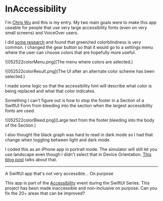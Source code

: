# InAccessibility
I'm [Chris Wu](https://twitter.com/MuseumShuffle) and this is my entry. My two main goals were to make this app useable for people that use very large accessibility fonts (even on very small screens) and VoiceOver users.

I did [some research](https://www.tableau.com/about/blog/examining-data-viz-rules-dont-use-red-green-together) and found that green/red colorblindness is very common. I changed the gear button so that it would go to a settings menu where the user can choose colors that are hopefully more useful. 

![052522colorMenu.png](The menu where colors are selected.)

![052522colorResult.png](The UI after an alternate color scheme has been selected.)

I made some logic so that the accessibility hint will describe what color is being replaced and what that color indicates.

Something I can't figure out is how to stop the footer in a Section of a SwiftUI Form from bleeding into the section when the largest accessibility fonts are used.

![052522colorBleed.png](Large text from the footer bleeding into the body of the Section.)

I also thought the black graph was hard to read in dark mode so I had that change when toggling between light and dark mode.

I coded this as an iPhone app in portrait mode. The simulator will still let you use landscape even though I didn't select that in Device Orientation. [This blog post](https://www.jessesquires.com/blog/2021/11/13/xcode-13-device-orientation-bug/) talks about that.

----
A SwiftUI app that's not very accessible... On purpose

This app is part of the [Accessibility](https://www.swiftuiseries.com/accessibility) event during the SwiftUI Series. This project has been made inaccessible and non-inclusive on purpose. Can you fix the 20+ areas that can be improved?
